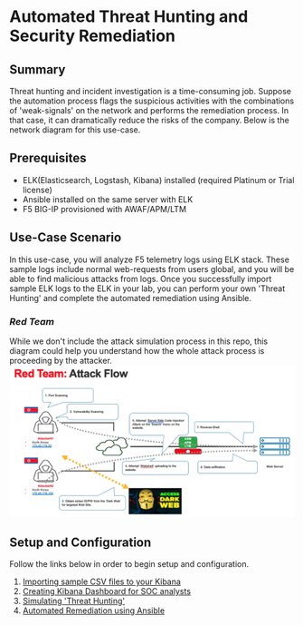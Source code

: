 # Automated Threat Hunting and Security Remediation

## Summary
Threat hunting and incident investigation is a time-consuming job. Suppose the automation process flags the suspicious activities with the combinations of 'weak-signals' on the network and performs the remediation process. In that case, it can dramatically reduce the risks of the company. Below is the network diagram for this use-case.


## Prerequisites
- ELK(Elasticsearch, Logstash, Kibana) installed (required Platinum or Trial license)
- Ansible installed on the same server with ELK
- F5 BIG-IP provisioned with AWAF/APM/LTM

## Use-Case Scenario
In this use-case, you will analyze F5 telemetry logs using ELK stack.  These sample logs include normal web-requests from users global, and you will be able to find malicious attacks from logs. Once you successfully import sample ELK logs to the ELK in your lab, you can perform your own 'Threat Hunting' and complete the automated remediation using Ansible. 

### *Red Team*
While we don't include the attack simulation process in this repo, this diagram could help you understand how the whole attack process is proceeding by the attacker.
![Red Team - Attack Flow](red_team_flow.png)

## Setup and Configuration
Follow the links below in order to begin setup and configuration.
1. [Importing sample CSV files to your Kibana](https://github.com/network1211/f5-security-automation-ansible/blob/master/soc/threat_hunting/import_elk/import_elk.md)
2. [Creating Kibana Dashboard for SOC analysts](https://github.com/network1211/f5-security-automation-ansible/blob/master/soc/threat_hunting/kibana_dashboard/dashboard-main.md)
3. [Simulating 'Threat Hunting'](https://github.com/network1211/f5-security-automation-ansible/blob/master/soc/threat_hunting/hunting/hunting.md)
4. [Automated Remediation using Ansible](https://github.com/network1211/f5-security-automation-ansible/blob/master/soc/threat_hunting/automation/README.md)
